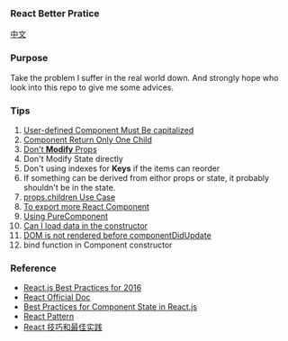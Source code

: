 ### React Better Pratice

[中文](./README-zh.md)

### Purpose

Take the problem I suffer in the real world down. And strongly hope who look into this
repo to give me some advices.

### Tips

1. [User-defined Component Must Be capitalized](./details/user-defined-component-must-be-capitalized.md)
2. [Component Return Only One Child](./details/component-return-only-one-child.md)
3. [Don't **Modify** Props](./details/props-are-read-only.md)
4. Don't Modify State directly
5. Don't using indexes for **Keys** if the items can reorder
6. If something can be derived from eithor props or state, it probably shouldn't be in the state.
7. [props.children Use Case](./details/props-children.md)
8. [To export more React Component](./details/export-more-components.md)
9. [Using PureComponent](./details/pure-component.md)
10. [Can I load data in the constructor](https://github.com/facebook/react/issues/9021)
11. [DOM is not rendered before componentDidUpdate](https://github.com/facebook/react/issues/9033)
12. bind function in Component constructor


### Reference

* [React.js Best Practices for 2016](https://blog.risingstack.com/react-js-best-practices-for-2016/)
* [React Official Doc](https://facebook.github.io/react/)
* [Best Practices for Component State in React.js](http://brewhouse.io/blog/2015/03/24/best-practices-for-component-state-in-reactjs.html)
* [React Pattern](http://reactpatterns.com/)
* [React 技巧和最佳实践](http://www.jianshu.com/p/90a72128ec76)

